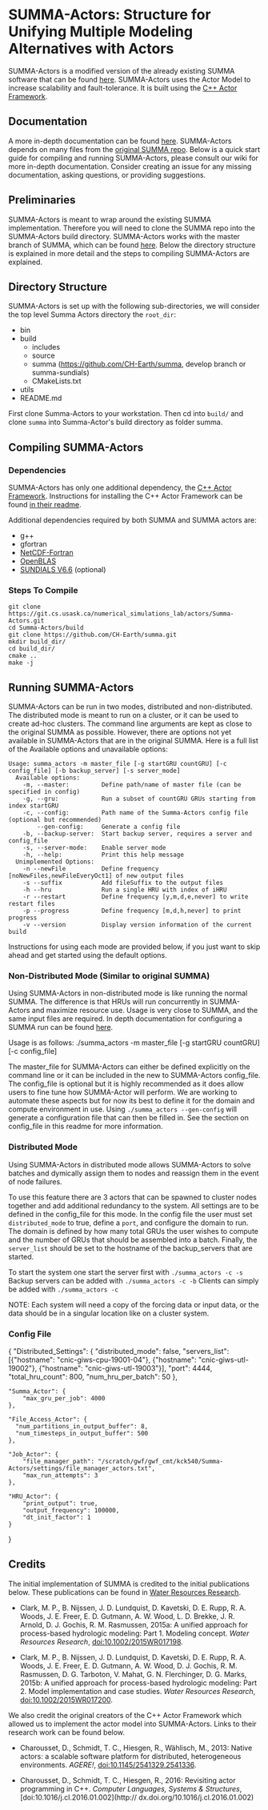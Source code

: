 # SUMMA-Actors: Structure for Unifying Multiple Modeling Alternatives with Actors

SUMMA-Actors is a modified version of the already existing SUMMA software that can be found [here](https://github.com/CH-Earth/summa#readme). SUMMA-Actors uses the Actor Model to increase scalability and fault-tolerance. It is built using the [C++ Actor Framework](https://github.com/actor-framework/actor-framework). 

## Documentation
A more in-depth documentation can be found [here](https://git.cs.usask.ca/numerical_simulations_lab/actors/Summa-Actors/-/wikis/home). SUMMA-Actors depends on many files from the [original SUMMA repo](https://github.com/CH-Earth/summa). Below is a quick start guide for compiling and running SUMMA-Actors, please consult our wiki for more in-depth documentation. Consider creating an issue for any missing documentation, asking questions, or providing suggestions.

## Preliminaries
SUMMA-Actors is meant to wrap around the existing SUMMA implementation. Therefore you will need to clone the SUMMA repo into the SUMMA-Actors build directory. SUMMA-Actors works with the master branch of SUMMA, which can be found [here](https://github.com/CH-Earth/summa). Below the directory structure is explained in more detail and the steps to compiling SUMMA-Actors are explained.

## Directory Structure
SUMMA-Actors is set up with the following sub-directories, we will consider the top level Summa Actors directory the `root_dir`:
 - bin
 - build
   - includes
   - source
   - summa (https://github.com/CH-Earth/summa, develop branch or summa-sundials)
   - CMakeLists.txt
 - utils
 - README.md

First clone Summa-Actors to your workstation. Then cd into `build/` and clone `summa` into Summa-Actor's build directory as folder summa.

## Compiling SUMMA-Actors

### Dependencies
SUMMA-Actors has only one additional dependency, the [C++ Actor Framework](https://github.com/actor-framework/actor-framework). Instructions for installing the C++ Actor Framework can be found [in their readme](https://github.com/actor-framework/actor-framework#build-caf-from-source).

Additional dependencies required by both SUMMA and SUMMA actors are:
 * g++
 * gfortran
 * [NetCDF-Fortran](https://github.com/Unidata/netcdf-fortran)
 * [OpenBLAS](https://github.com/xianyi/OpenBLAS)
 * [SUNDIALS V6.6](https://github.com/LLNL/sundials/releases/tag/v6.6.0) (optional)

### Steps To Compile
 ```
 git clone https://git.cs.usask.ca/numerical_simulations_lab/actors/Summa-Actors.git
 cd Summa-Actors/build
 git clone https://github.com/CH-Earth/summa.git
 mkdir build_dir/
 cd build_dir/
 cmake ..
 make -j
 ```

## Running SUMMA-Actors
SUMMA-Actors can be run in two modes, distributed and non-distributed. The distributed mode is meant to run on a cluster, or it can be used to create ad-hoc clusters. The command line arguments are kept
as close to the original SUMMA as possible. However, there are options not yet available in SUMMA-Actors that are in the original SUMMA. Here is a full list of the Available options and unavailable options:
```   
Usage: summa_actors -m master_file [-g startGRU countGRU] [-c config_file] [-b backup_server] [-s server_mode]
  Available options:
    -m, --master:         Define path/name of master file (can be specified in config)
    -g, --gru:            Run a subset of countGRU GRUs starting from index startGRU 
    -c, --config:         Path name of the Summa-Actors config file (optional but recommended)
        --gen-config:     Generate a config file
    -b, --backup-server:  Start backup server, requires a server and config_file
    -s, --server-mode:    Enable server mode
    -h, --help:           Print this help message
  Unimplemented Options:
    -n --newFile          Define frequency [noNewFiles,newFileEveryOct1] of new output files
    -s --suffix           Add fileSuffix to the output files
    -h --hru              Run a single HRU with index of iHRU
    -r --restart          Define frequency [y,m,d,e,never] to write restart files
    -p --progress         Define frequency [m,d,h,never] to print progress
    -v --version          Display version information of the current build
```
Instructions for using each mode are provided below, if you just want to skip ahead and get started using the default options.


### Non-Distributed Mode (Similar to original SUMMA)
Using SUMMA-Actors in non-distributed mode is like running the normal SUMMA. The difference is that HRUs will run concurrently in SUMMA-Actors and maximize resource use. Usage is very close to SUMMA, and the same input files are required. In depth documentation for configuring a SUMMA run can be found [here](https://summa.readthedocs.io/en/latest/).

Usage is as follows: ./summa_actors -m master_file [-g startGRU countGRU] [-c config_file]

The master_file for SUMMA-Actors can either be defined explicitly on the command line or it can be included in the new to SUMMA-Actors config_file. The config_file is optional but it is highly recommended as it does allow users to fine tune how SUMMA-Actor will perform. We are working to automate these aspects but for now its best to define it for the domain and compute environment in use. Using `./summa_actors --gen-config` will generate a configuration file that can then be filled in. See the section on config_file in this readme for more information. 


### Distributed Mode
Using SUMMA-Actors in distributed mode allows SUMMA-Actors to solve batches and dymically assign them to nodes and reassign them in the event of node failures.

To use this feature there are 3 actors that can be spawned to cluster nodes together and add additional redundancy to the system. All settings are to be defined in the config_file for this mode. In the config file the user must set `distributed_mode` to true, define a `port`, and configure the domain to run. The domain is defined by how many total GRUs the user wishes to compute and the number of GRUs that should be assembled into a batch. Finally, the `server_list` should be set to the hostname of the backup_servers that are started.

To start the system one start the server first with `./summa_actors -c -s`
Backup servers can be added with `./summa_actors -c -b`
Clients can simply be added with `./summa_actors -c`

NOTE: Each system will need a copy of the forcing data or input data, or the data should be in a singular location like on a cluster system.


### Config File

{
    "Distributed_Settings": {
        "distributed_mode": false,
        "servers_list": [{"hostname": "cnic-giws-cpu-19001-04"}, {"hostname": "cnic-giws-utl-19002"}, {"hostname": "cnic-giws-utl-19003"}],
        "port": 4444,
        "total_hru_count": 800,
        "num_hru_per_batch": 50
    },
  
    "Summa_Actor": {
        "max_gru_per_job": 4000
    },
  
    "File_Access_Actor": {
      "num_partitions_in_output_buffer": 8,
      "num_timesteps_in_output_buffer": 500
    },
    
    "Job_Actor": {
        "file_manager_path": "/scratch/gwf/gwf_cmt/kck540/Summa-Actors/settings/file_manager_actors.txt",
        "max_run_attempts": 3
    },
  
    "HRU_Actor": {
        "print_output": true,
        "output_frequency": 100000,
        "dt_init_factor": 1
    }
}


## Credits
The initial implementation of SUMMA is credited to the initial publications below. These 
publications can be found in [Water Resources Research](http://onlinelibrary.wiley.com/journal/10.1002/(ISSN)1944-7973).

 * Clark, M. P., B. Nijssen, J. D. Lundquist, D. Kavetski, D. E. Rupp, R. A. Woods, J. E. Freer, E. D. Gutmann, A. W. Wood, L. D. Brekke, J. R. Arnold, D. J. Gochis, R. M. Rasmussen, 2015a: A unified approach for process-based hydrologic modeling: Part 1. Modeling concept. _Water Resources Research_, [doi:10.1002/2015WR017198](http://dx.doi.org/10.1002/2015WR017198).<a id="clark_2015a"></a>

 * Clark, M. P., B. Nijssen, J. D. Lundquist, D. Kavetski, D. E. Rupp, R. A. Woods, J. E. Freer, E. D. Gutmann, A. W. Wood, D. J. Gochis, R. M. Rasmussen, D. G. Tarboton, V. Mahat, G. N. Flerchinger, D. G. Marks, 2015b: A unified approach for process-based hydrologic modeling: Part 2. Model implementation and case studies. _Water Resources Research_, [doi:10.1002/2015WR017200](http://dx.doi.org/10.1002/2015WR017200).<a id="clark_2015b"></a>

We also credit the original creators of the C++ Actor Framework which allowed us to implement the actor model into SUMMA-Actors. Links to their research work can be found 
below.

 * Charousset, D., Schmidt, T. C., Hiesgen, R., Wählisch, M., 2013: Native actors: 
 a scalable software platform for distributed, heterogeneous environments. _AGERE!_, 
 [doi:10.1145/2541329.2541336](http://dx.doi.org/10.1145/2541329.2541336).

 * Charousset, D., Schmidt, T. C., Hiesgen, R., 2016: Revisiting actor programming in 
 C++. _Computer Languages, Systems & Structures_, [doi:10.1016/j.cl.2016.01.002](http://
 dx.doi.org/10.1016/j.cl.2016.01.002)




